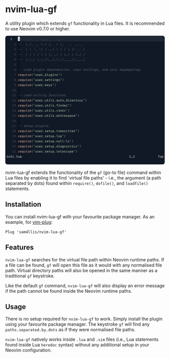# nvim-lua-gf

A utility plugin which extends `gf` functionality in Lua files. It is
recommended to use Neovim v0.7.0 or higher.

![nvim-lua-gf example functionality.](https://github.com/sam4llis/nvim-lua-gf/blob/main/assets/gifs/example.gif)

nvim-lua-gf extends the functionality of the `gf` (go-to file) command within
Lua files by enabling it to find 'virtual file paths' - i.e., the argument
(a path separated by dots) found within `require()`, `dofile()`, and
`loadfile()` statements.


## Installation

You can install nvim-lua-gf with your favourite package manager. As an example,
for [vim-plug](https://github.com/junegunn/vim-plug):

```
Plug 'sam4llis/nvim-lua-gf'
```


## Features

`nvim-lua-gf` searches for the virtual file path within Neovim runtime paths. If
a file can be found, `gf` will open this file as it would with any normalised
file path. Virtual directory paths will also be opened in the same manner as a
traditional `gf` keystroke.

Like the default `gf` command, `nvim-lua-gf` will also display an error message
if the path cannot be found inside the Neovim runtime paths.


## Usage

There is no setup required for `nvim-lua-gf` to work. Simply install the plugin
using your favourite package manager. The keystroke `gf` will find any
`paths.separated.by.dots` as if they were normalised file paths.

`nvim-lua-gf` natively works inside `.lua` and `.vim` files (i.e., Lua
statements found inside Lua `heredoc` syntax) without any additional setup in
your Neovim configuration.
